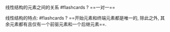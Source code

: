 
线性结构的元素之间的关系 #flashcards 
?
==一对一==
<!--ID: 1706083590421-->

<!--SR:!2024-01-24,1,230-->

线性结构的特点: #flashcards 
?
==开始元素和终端元素都是唯一的, 除此之外, 其余元素都有且仅有一个前驱元素和一个后继元素==.
<!--ID: 1706083590438-->

<!--SR:!2024-01-24,1,230-->
